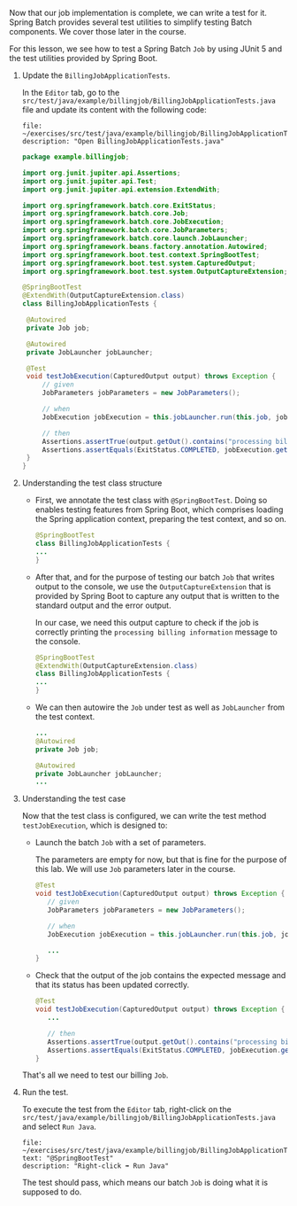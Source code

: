 Now that our job implementation is complete, we can write a test for it.
Spring Batch provides several test utilities to simplify testing Batch components. We cover those later in the course.

For this lesson, we see how to test a Spring Batch `Job` by using JUnit 5 and the test utilities provided by Spring Boot.

1. Update the `BillingJobApplicationTests`.

   In the `Editor` tab, go to the `src/test/java/example/billingjob/BillingJobApplicationTests.java` file and update its content with the following code:

   ```editor:open-file
   file: ~/exercises/src/test/java/example/billingjob/BillingJobApplicationTests.java
   description: "Open BillingJobApplicationTests.java"
   ```

   ```java
   package example.billingjob;

   import org.junit.jupiter.api.Assertions;
   import org.junit.jupiter.api.Test;
   import org.junit.jupiter.api.extension.ExtendWith;

   import org.springframework.batch.core.ExitStatus;
   import org.springframework.batch.core.Job;
   import org.springframework.batch.core.JobExecution;
   import org.springframework.batch.core.JobParameters;
   import org.springframework.batch.core.launch.JobLauncher;
   import org.springframework.beans.factory.annotation.Autowired;
   import org.springframework.boot.test.context.SpringBootTest;
   import org.springframework.boot.test.system.CapturedOutput;
   import org.springframework.boot.test.system.OutputCaptureExtension;

   @SpringBootTest
   @ExtendWith(OutputCaptureExtension.class)
   class BillingJobApplicationTests {

   	@Autowired
   	private Job job;

   	@Autowired
   	private JobLauncher jobLauncher;

   	@Test
   	void testJobExecution(CapturedOutput output) throws Exception {
   		// given
   		JobParameters jobParameters = new JobParameters();

   		// when
   		JobExecution jobExecution = this.jobLauncher.run(this.job, jobParameters);

   		// then
   		Assertions.assertTrue(output.getOut().contains("processing billing information"));
   		Assertions.assertEquals(ExitStatus.COMPLETED, jobExecution.getExitStatus());
   	}
   }
   ```

2. Understanding the test class structure

   - First, we annotate the test class with `@SpringBootTest`. Doing so enables testing features from Spring Boot, which comprises loading the Spring application context, preparing the test context, and so on.

     ```java
     @SpringBootTest
     class BillingJobApplicationTests {
     ...
     }
     ```

   - After that, and for the purpose of testing our batch `Job` that writes output to the console, we use the `OutputCaptureExtension` that is provided by Spring Boot to capture any output that is written to the standard output and the error output.

     In our case, we need this output capture to check if the job is correctly printing the `processing billing information` message to the console.

     ```java
     @SpringBootTest
     @ExtendWith(OutputCaptureExtension.class)
     class BillingJobApplicationTests {
     ...
     }
     ```

   - We can then autowire the `Job` under test as well as `JobLauncher` from the test context.

     ```java
     ...
     @Autowired
     private Job job;

     @Autowired
     private JobLauncher jobLauncher;
     ...
     ```

3. Understanding the test case

   Now that the test class is configured, we can write the test method `testJobExecution`, which is designed to:

   - Launch the batch `Job` with a set of parameters.

     The parameters are empty for now, but that is fine for the purpose of this lab. We will use `Job` parameters later in the course.

     ```java
     @Test
     void testJobExecution(CapturedOutput output) throws Exception {
     	// given
     	JobParameters jobParameters = new JobParameters();

     	// when
     	JobExecution jobExecution = this.jobLauncher.run(this.job, jobParameters);

     	...
     }
     ```

   - Check that the output of the job contains the expected message and that its status has been updated correctly.

     ```java
     @Test
     void testJobExecution(CapturedOutput output) throws Exception {
     	...

     	// then
     	Assertions.assertTrue(output.getOut().contains("processing billing information"));
     	Assertions.assertEquals(ExitStatus.COMPLETED, jobExecution.getExitStatus());
     }
     ```

   That's all we need to test our billing `Job`.

4. Run the test.

   To execute the test from the `Editor` tab, right-click on the `src/test/java/example/billingjob/BillingJobApplicationTests.java` and select `Run Java`.

   ```editor:select-matching-text
   file: ~/exercises/src/test/java/example/billingjob/BillingJobApplicationTests.java
   text: "@SpringBootTest"
   description: "Right-click ➡️ Run Java"
   ```

   The test should pass, which means our batch `Job` is doing what it is supposed to do.

